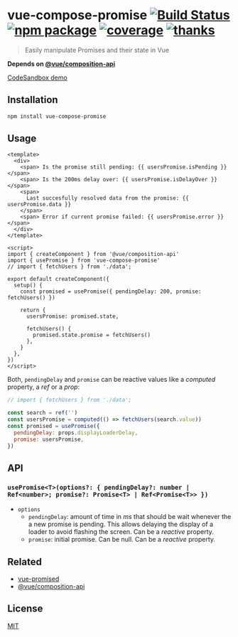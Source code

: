 # vue-compose-promise [![Build Status](https://badgen.net/circleci/github/posva/vue-compose-promise)](https://circleci.com/gh/posva/vue-compose-promise) [![npm package](https://badgen.net/npm/v/vue-compose-promise)](https://www.npmjs.com/package/vue-compose-promise) [![coverage](https://badgen.net/codecov/c/github/posva/vue-compose-promise)](https://codecov.io/github/posva/vue-compose-promise) [![thanks](https://badgen.net/badge/thanks/♥/pink)](https://github.com/posva/thanks)

> Easily manipulate Promises and their state in Vue

**Depends on [@vue/composition-api](https://github.com/vuejs/composition-api)**

[CodeSandbox demo](https://codesandbox.io/s/vue-compose-promise-example-toum7)

## Installation

```sh
npm install vue-compose-promise
```

## Usage

```vue
<template>
  <div>
    <span> Is the promise still pending: {{ usersPromise.isPending }} </span>
    <span> Is the 200ms delay over: {{ usersPromise.isDelayOver }} </span>
    <span>
      Last succesfully resolved data from the promise: {{ usersPromise.data }}
    </span>
    <span> Error if current promise failed: {{ usersPromise.error }} </span>
  </div>
</template>

<script>
import { createComponent } from '@vue/composition-api'
import { usePromise } from 'vue-compose-promise'
// import { fetchUsers } from './data';

export default createComponent({
  setup() {
    const promised = usePromise({ pendingDelay: 200, promise: fetchUsers() })

    return {
      usersPromise: promised.state,

      fetchUsers() {
        promised.state.promise = fetchUsers()
      },
    }
  },
})
</script>
```

Both, `pendingDelay` and `promise` can be reactive values like a _computed_ property, a _ref_ or a _prop_:

```js
// import { fetchUsers } from './data';

const search = ref('')
const usersPromise = computed(() => fetchUsers(search.value))
const promised = usePromise({
  pendingDelay: props.displayLoaderDelay,
  promise: usersPromise,
})
```

## API

### `usePromise<T>(options?: { pendingDelay?: number | Ref<number>; promise?: Promise<T> | Ref<Promise<T>> })`

- `options`
  - `pendingDelay`: amount of time in _ms_ that should be wait whenever the a new promise is pending. This allows delaying the display of a loader to avoid flashing the screen. Can be a _reactive_ property.
  - `promise`: initial promise. Can be null. Can be a _reactive_ property.

## Related

- [vue-promised](https://github.com/posva/vue-promised)
- [@vue/composition-api](https://github.com/vuejs/composition-api)

## License

[MIT](http://opensource.org/licenses/MIT)
